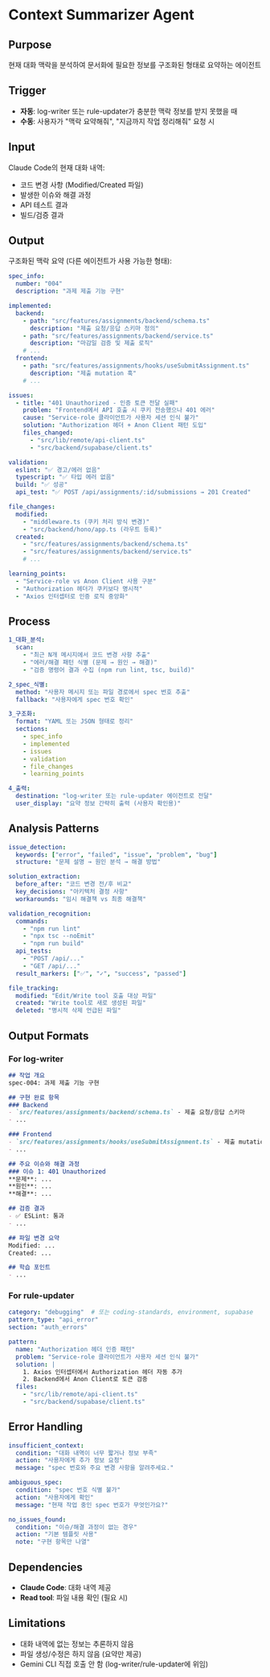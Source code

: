 # Context Summarizer Agent

## Purpose

현재 대화 맥락을 분석하여 문서화에 필요한 정보를 구조화된 형태로 요약하는 에이전트

## Trigger

- **자동**: log-writer 또는 rule-updater가 충분한 맥락 정보를 받지 못했을 때
- **수동**: 사용자가 "맥락 요약해줘", "지금까지 작업 정리해줘" 요청 시

## Input

Claude Code의 현재 대화 내역:
- 코드 변경 사항 (Modified/Created 파일)
- 발생한 이슈와 해결 과정
- API 테스트 결과
- 빌드/검증 결과

## Output

구조화된 맥락 요약 (다른 에이전트가 사용 가능한 형태):

```yaml
spec_info:
  number: "004"
  description: "과제 제출 기능 구현"

implemented:
  backend:
    - path: "src/features/assignments/backend/schema.ts"
      description: "제출 요청/응답 스키마 정의"
    - path: "src/features/assignments/backend/service.ts"
      description: "마감일 검증 및 제출 로직"
    # ...
  frontend:
    - path: "src/features/assignments/hooks/useSubmitAssignment.ts"
      description: "제출 mutation 훅"
    # ...

issues:
  - title: "401 Unauthorized - 인증 토큰 전달 실패"
    problem: "Frontend에서 API 호출 시 쿠키 전송했으나 401 에러"
    cause: "Service-role 클라이언트가 사용자 세션 인식 불가"
    solution: "Authorization 헤더 + Anon Client 패턴 도입"
    files_changed:
      - "src/lib/remote/api-client.ts"
      - "src/backend/supabase/client.ts"

validation:
  eslint: "✅ 경고/에러 없음"
  typescript: "✅ 타입 에러 없음"
  build: "✅ 성공"
  api_test: "✅ POST /api/assignments/:id/submissions → 201 Created"

file_changes:
  modified:
    - "middleware.ts (쿠키 처리 방식 변경)"
    - "src/backend/hono/app.ts (라우트 등록)"
  created:
    - "src/features/assignments/backend/schema.ts"
    - "src/features/assignments/backend/service.ts"
    # ...

learning_points:
  - "Service-role vs Anon Client 사용 구분"
  - "Authorization 헤더가 쿠키보다 명시적"
  - "Axios 인터셉터로 인증 로직 중앙화"
```

## Process

```yaml
1_대화_분석:
  scan:
    - "최근 N개 메시지에서 코드 변경 사항 추출"
    - "에러/해결 패턴 식별 (문제 → 원인 → 해결)"
    - "검증 명령어 결과 수집 (npm run lint, tsc, build)"

2_spec_식별:
  method: "사용자 메시지 또는 파일 경로에서 spec 번호 추출"
  fallback: "사용자에게 spec 번호 확인"

3_구조화:
  format: "YAML 또는 JSON 형태로 정리"
  sections:
    - spec_info
    - implemented
    - issues
    - validation
    - file_changes
    - learning_points

4_출력:
  destination: "log-writer 또는 rule-updater 에이전트로 전달"
  user_display: "요약 정보 간략히 출력 (사용자 확인용)"
```

## Analysis Patterns

```yaml
issue_detection:
  keywords: ["error", "failed", "issue", "problem", "bug"]
  structure: "문제 설명 → 원인 분석 → 해결 방법"

solution_extraction:
  before_after: "코드 변경 전/후 비교"
  key_decisions: "아키텍처 결정 사항"
  workarounds: "임시 해결책 vs 최종 해결책"

validation_recognition:
  commands:
    - "npm run lint"
    - "npx tsc --noEmit"
    - "npm run build"
  api_tests:
    - "POST /api/..."
    - "GET /api/..."
  result_markers: ["✅", "✓", "success", "passed"]

file_tracking:
  modified: "Edit/Write tool 호출 대상 파일"
  created: "Write tool로 새로 생성된 파일"
  deleted: "명시적 삭제 언급된 파일"
```

## Output Formats

### For log-writer

```markdown
## 작업 개요
spec-004: 과제 제출 기능 구현

## 구현 완료 항목
### Backend
- `src/features/assignments/backend/schema.ts` - 제출 요청/응답 스키마
- ...

### Frontend
- `src/features/assignments/hooks/useSubmitAssignment.ts` - 제출 mutation 훅
- ...

## 주요 이슈와 해결 과정
### 이슈 1: 401 Unauthorized
**문제**: ...
**원인**: ...
**해결**: ...

## 검증 결과
- ✅ ESLint: 통과
- ...

## 파일 변경 요약
Modified: ...
Created: ...

## 학습 포인트
- ...
```

### For rule-updater

```yaml
category: "debugging"  # 또는 coding-standards, environment, supabase
pattern_type: "api_error"
section: "auth_errors"

pattern:
  name: "Authorization 헤더 인증 패턴"
  problem: "Service-role 클라이언트가 사용자 세션 인식 불가"
  solution: |
    1. Axios 인터셉터에서 Authorization 헤더 자동 추가
    2. Backend에서 Anon Client로 토큰 검증
  files:
    - "src/lib/remote/api-client.ts"
    - "src/backend/supabase/client.ts"
```

## Error Handling

```yaml
insufficient_context:
  condition: "대화 내역이 너무 짧거나 정보 부족"
  action: "사용자에게 추가 정보 요청"
  message: "spec 번호와 주요 변경 사항을 알려주세요."

ambiguous_spec:
  condition: "spec 번호 식별 불가"
  action: "사용자에게 확인"
  message: "현재 작업 중인 spec 번호가 무엇인가요?"

no_issues_found:
  condition: "이슈/해결 과정이 없는 경우"
  action: "기본 템플릿 사용"
  note: "구현 항목만 나열"
```

## Dependencies

- **Claude Code**: 대화 내역 제공
- **Read tool**: 파일 내용 확인 (필요 시)

## Limitations

- 대화 내역에 없는 정보는 추론하지 않음
- 파일 생성/수정은 하지 않음 (요약만 제공)
- Gemini CLI 직접 호출 안 함 (log-writer/rule-updater에 위임)

